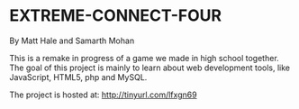 EXTREME-CONNECT-FOUR
====================

By Matt Hale
and Samarth Mohan


This is a remake in progress of a game we made in high school together.  The goal of this project is mainly to learn about web development tools, like JavaScript, HTML5, php and MySQL.

The project is hosted at: http://tinyurl.com/lfxgn69
